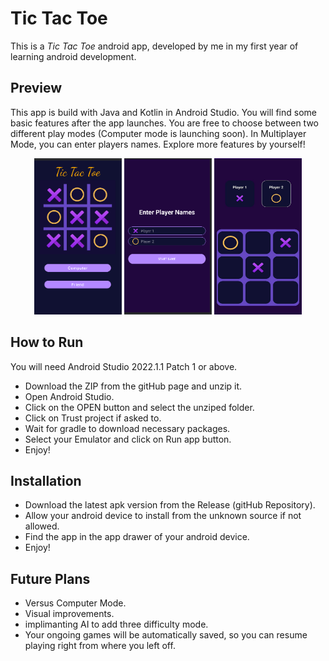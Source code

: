 # Tic Tac Toe

This is a *Tic Tac Toe* android app, developed by me in my first year of learning android development. 

## Preview
This app is build with Java and Kotlin in Android Studio.
You will find some basic features after the app launches. You are free to choose between two different play modes (Computer mode  is launching soon).
In Multiplayer Mode, you can enter players names. Explore more features by yourself! 

<!-- ![Alt text](./preview.png) -->
<!-- HTML -->
<div align="center" >
<img src ="./preview/img1.png" alt="Alt img" width="140"  height = "250" >
<img src="./preview/img2.png" alt="Alt img" width="140"  height = "250">
<img src="./preview/img3.png" alt="Alt img" width="140"  height = "250">
</div>

## How to Run

You will need Android Studio 2022.1.1 Patch 1 or above.

- Download the ZIP from the gitHub page and unzip it.
- Open Android Studio.
- Click on the OPEN button and select the unziped folder.
- Click on Trust project if asked to.
- Wait for gradle to download necessary packages.
- Select your Emulator and click on Run app button.
- Enjoy!

## Installation
- Download the latest apk version from the Release (gitHub Repository).
- Allow your android device to install from the unknown source if not allowed.
- Find the app in the app drawer of your android device.
- Enjoy!

## Future Plans

- Versus Computer Mode.
- Visual improvements.
- implimanting AI to add three difficulty mode.
- Your ongoing games will be automatically saved, so you can resume playing right from where you left off.
